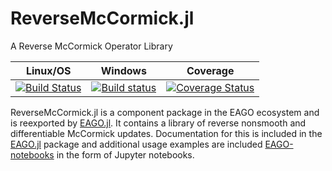 # ReverseMcCormick.jl
A Reverse McCormick Operator Library

| **Linux/OS**                                                                     | **Windows**                                             | **Coverage**                                             |                       
|:--------------------------------------------------------------------------------:|:-------------------------------------------------------:|:-------------------------------------------------------:|
| [![Build Status](https://travis-ci.org/PSORLab/ReverseMcCormick.jl.svg?branch=master)](https://travis-ci.org/PSORLab/ReverseMcCormick.jl)  | [![Build status](https://ci.appveyor.com/api/projects/status/ldtqmu0js1m3aha6?svg=true)](https://ci.appveyor.com/project/mewilhel/reversemccormick-jl) | [![Coverage Status](https://coveralls.io/repos/github/PSORLab/ReverseMcCormick.jl/badge.svg?branch=master)](https://coveralls.io/github/PSORLab/ReverseMcCormick.jl?branch=master) |

ReverseMcCormick.jl is a component package in the EAGO ecosystem and is reexported by [EAGO.jl](https://github.com/PSORLab/EAGO.jl). It contains a library of reverse nonsmooth and differentiable McCormick updates. Documentation for this is included in the [EAGO.jl](https://github.com/PSORLab/EAGO.jl) package and additional usage examples are included [EAGO-notebooks](https://github.com/PSORLab/EAGO-notebooks) in the form of Jupyter notebooks.
